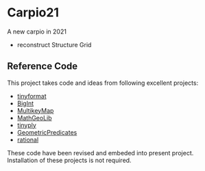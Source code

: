 # Carpio21
A new carpio in 2021

- reconstruct Structure Grid



## Reference Code

This project takes code and ideas from following excellent projects:

 - [tinyformat](https://github.com/c42f/tinyformat)
 - [BigInt](https://github.com/faheel/BigInt)
 - [MultikeyMap](https://github.com/CodePi/MultikeyMap)
 - [MathGeoLib](https://github.com/juj/MathGeoLib)
 - [tinyply](https://github.com/ddiakopoulos/tinyply)
 - [GeometricPredicates](https://github.com/wlenthe/GeometricPredicates)
 - [rational](https://github.com/tcbrindle/rational)

These code have been revised and embeded into present project. Installation of these projects is not required.